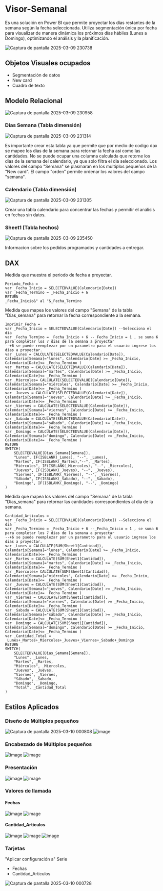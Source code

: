 # Visor-Semanal
Es una solución en Power BI que permite proyectar los días restantes de la semana según la fecha seleccionada. 
Utiliza segmentación única por fecha para visualizar de manera dinámica los próximos días hábiles (Lunes a Domingo), optimizando el análisis y la planificación.
 
![Captura de pantalla 2025-03-09 230738](https://github.com/user-attachments/assets/ed0644ca-5fe9-458b-b887-f75b814f5193)

## Objetos Visuales ocupados 
- Segmentación de datos
- New card
- Cuadro de texto

## Modelo Relacional 
![Captura de pantalla 2025-03-09 230958](https://github.com/user-attachments/assets/57fac74c-877c-41df-99e9-77e638f65082)

### Dias Semana (Tabla dimensión)
![Captura de pantalla 2025-03-09 231314](https://github.com/user-attachments/assets/ee182162-adfc-4bb2-8961-0e3630400046)

Es importante crear esta tabla ya que permite que por medio de codigo dax se mapee los dias de la semana para retornar la fecha asi como las cantidades. 
No se puede ocupar una columna calculada que retorne los dias de la semana del calendario, ya que solo filtra el dia seleccionado. 
Los valores del campo "Semana" se plasmaran en los multiplos pequeños de la "New card". 
El campo "orden" permite ordenar los valores del campo "semana".

### Calendario (Tabla dimensión)
![Captura de pantalla 2025-03-09 231305](https://github.com/user-attachments/assets/9827cd75-8a37-4442-b23a-c2a2465e221e)

Crear una tabla calendario para concentrar las fechas y permitir el análisis en fechas sin datos.

### Sheet1 (Tabla hechos)
![Captura de pantalla 2025-03-09 235450](https://github.com/user-attachments/assets/1f9e8632-8797-4a1e-85cd-5f6440fa9d81)

Informacion sobre los pedidos programados y cantidades a entregar.

## DAX
Medida que muestra el periodo de fecha a proyectar.
```
Periodo_Fecha = 
var _Fecha_Inicio = SELECTEDVALUE(Calendario[Date])
var _Fecha_Termino = _Fecha_Inicio + 6
RETURN
_Fecha_Inicio&" al "&_Fecha_Termino
```
Medida que mapea los valores del campo "Semana" de la tabla "Dias_semana" para retornar la fecha correspondiente a la semana.
```
Imprimir_Fecha = 
var _Fecha_Inicio = SELECTEDVALUE(Calendario[Date]) --Selecciona el dia
var _Fecha_Termino = _Fecha_Inicio + 6 --_Fecha_Inicio = 1 , se suma 6 para completar los 7 dias de la semana a proyectar
--+6 se puede reemplezar por un parametro para el usuario ingrese los dias a proyectar.
var _Lunes = CALCULATE(SELECTEDVALUE(Calendario[Date]), Calendario[Semana]="lunes", Calendario[Date] >= _Fecha_Inicio, Calendario[Date]<= _Fecha_Termino )
var _Martes = CALCULATE(SELECTEDVALUE(Calendario[Date]), Calendario[Semana]="martes", Calendario[Date] >= _Fecha_Inicio, Calendario[Date]<= _Fecha_Termino )
var _Miercoles= CALCULATE(SELECTEDVALUE(Calendario[Date]), Calendario[Semana]="miércoles", Calendario[Date] >= _Fecha_Inicio, Calendario[Date]<= _Fecha_Termino )
var _Jueves = CALCULATE(SELECTEDVALUE(Calendario[Date]), Calendario[Semana]="jueves", Calendario[Date] >= _Fecha_Inicio, Calendario[Date]<= _Fecha_Termino )
var _Viernes = CALCULATE(SELECTEDVALUE(Calendario[Date]), Calendario[Semana]="viernes", Calendario[Date] >= _Fecha_Inicio, Calendario[Date]<= _Fecha_Termino )
var _Sabado = CALCULATE(SELECTEDVALUE(Calendario[Date]), Calendario[Semana]="sábado", Calendario[Date] >= _Fecha_Inicio, Calendario[Date]<= _Fecha_Termino )
var _Domingo = CALCULATE(SELECTEDVALUE(Calendario[Date]), Calendario[Semana]="domingo", Calendario[Date] >= _Fecha_Inicio, Calendario[Date]<= _Fecha_Termino )
RETURN
SWITCH(
    SELECTEDVALUE(Dias_Semana[Semana]),
    "Lunes", IF(ISBLANK(_Lunes), "--", _Lunes),
    "Martes", IF(ISBLANK(_Martes),"--", _Martes),
    "Miércoles", IF(ISBLANK(_Miercoles), "--", _Miercoles),
    "Jueves", IF(ISBLANK(_Jueves), "--", _Jueves),
    "Viernes", IF(ISBLANK(_Viernes), "--", _Viernes),
    "Sábado", IF(ISBLANK(_Sabado), "--", _Sabado),
    "Domingo", IF(ISBLANK(_Domingo), "--", _Domingo)
)
```

Medida que mapea los valores del campo "Semana" de la tabla "Dias_semana" para retornar las cantidades correspondientes al dia de la semana.
```
Cantidad_Articulos = 
var _Fecha_Inicio = SELECTEDVALUE(Calendario[Date]) --Selecciona el dia
var _Fecha_Termino = _Fecha_Inicio + 6 --_Fecha_Inicio = 1 , se suma 6 para completar los 7 dias de la semana a proyectar
--+6 se puede reemplezar por un parametro para el usuario ingrese los dias a proyectar.
var _Lunes = CALCULATE(SUM(Sheet1[Cantidad]), Calendario[Semana]="lunes", Calendario[Date] >= _Fecha_Inicio, Calendario[Date]<= _Fecha_Termino )
var _Martes = CALCULATE(SUM(Sheet1[Cantidad]), Calendario[Semana]="martes", Calendario[Date] >= _Fecha_Inicio, Calendario[Date]<= _Fecha_Termino )
var _Miercoles= CALCULATE(SUM(Sheet1[Cantidad]), Calendario[Semana]="miércoles", Calendario[Date] >= _Fecha_Inicio, Calendario[Date]<= _Fecha_Termino )
var _Jueves = CALCULATE(SUM(Sheet1[Cantidad]), Calendario[Semana]="jueves", Calendario[Date] >= _Fecha_Inicio, Calendario[Date]<= _Fecha_Termino )
var _Viernes = CALCULATE(SUM(Sheet1[Cantidad]), Calendario[Semana]="viernes", Calendario[Date] >= _Fecha_Inicio, Calendario[Date]<= _Fecha_Termino )
var _Sabado = CALCULATE(SUM(Sheet1[Cantidad]), Calendario[Semana]="sábado", Calendario[Date] >= _Fecha_Inicio, Calendario[Date]<= _Fecha_Termino )
var _Domingo = CALCULATE(SUM(Sheet1[Cantidad]), Calendario[Semana]="domingo", Calendario[Date] >= _Fecha_Inicio, Calendario[Date]<= _Fecha_Termino )
var _Cantidad_Total = _Lunes+_Martes+_Miercoles+_Jueves+_Viernes+_Sabado+_Domingo
RETURN
SWITCH(
    SELECTEDVALUE(Dias_Semana[Semana]),
    "Lunes", _Lunes,
    "Martes", _Martes,
    "Miércoles", _Miercoles,
    "Jueves", _Jueves,
    "Viernes", _Viernes,
    "Sábado", _Sabado,
    "Domingo", _Domingo,
    "Total", _Cantidad_Total
)
```
## Estilos Aplicados
### Diseño de Múltiplos pequeños 
![Captura de pantalla 2025-03-10 000808](https://github.com/user-attachments/assets/0dbceade-5a10-4ca8-a1f1-b0114f2d03b4)
![image](https://github.com/user-attachments/assets/d4cb51bd-a8b2-4182-b9ef-6ab978eca95d)

### Encabezado de Múltiplos pequeños 
![image](https://github.com/user-attachments/assets/728bcab6-1627-4328-b638-cbf4214bb044)
![image](https://github.com/user-attachments/assets/a2ce430b-2136-4221-9bd1-047d2120ccc5)

### Presentación
![image](https://github.com/user-attachments/assets/a53e860b-0473-4b2e-b702-3b7f52675773)
![image](https://github.com/user-attachments/assets/96ef1861-02e6-4368-9924-4cfb914d9986)

### Valores de llamada
#### Fechas
![image](https://github.com/user-attachments/assets/7d958ed1-b2f3-46a8-b652-7bc130894ce0)
![image](https://github.com/user-attachments/assets/c8456b82-63b9-43ff-a40f-764ed802063a)

#### Cantidad_Articulos
![image](https://github.com/user-attachments/assets/8e8f1f72-062d-4031-9c32-0fd92d9e70a0)
![image](https://github.com/user-attachments/assets/0c7c2673-05be-4413-9fbb-95e46d4e28ee)
![image](https://github.com/user-attachments/assets/1ab9ba2e-bfb1-4219-8d62-0b03f4dd509f)

### Tarjetas
"Aplicar configuración a" 
Serie 
- Fechas
- Cantidad_Articulos

![Captura de pantalla 2025-03-10 000728](https://github.com/user-attachments/assets/cf443f7c-7708-4414-ad7c-57b61bb0c785)
